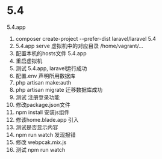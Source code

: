 # 5.4
5.4.app
1. composer create-project --prefer-dist laravel/laravel 5.4
2. 5.4.app serve 虚拟机中的对应目录 /home/vagrant/...
3. 配置本机的hosts文件 5.4.app
4. 重启虚拟机
5. 测试 5.4.app, laravel运行成功
6. 配置.env 声明所用数据库
7. php artisan make:auth
8. php artisan migrate 迁移数据库成功
9. 测试 注册登录功能
10. 修改package.json文件
11. npm install 安装js组件
12. 修该home.blade.app 引入<example></example>
13. 测试是否显示<example>内容
14. npm run watch 发现报错
15. 修改 webpcak.mix.js
16. 测试 npm run watch 